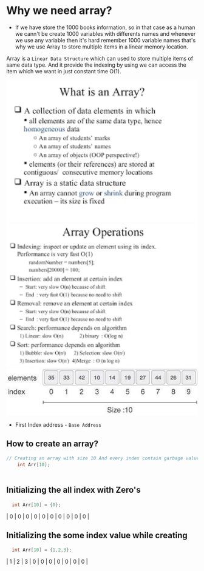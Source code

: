 # Why we need array?
 - If we have store the 1000 books information, so in that case as a human  we cann't be create 1000 variables with differents names and whenever we use any variable
    then it's hard remember 1000 variable names that's why we use Array to store multiple items in a linear memory location.
    
Array is a `Linear Data Structure` which can used to store multiple items of same data type.
And it provide the indexing by using we can access the item which we want in just constant time  O(1).


<img src="https://github.com/manishhedau/Data-Structure-Algorithm/blob/main/1.%20Array/Array_1.png" width="600px" height="auto">

<img src="https://github.com/manishhedau/Data-Structure-Algorithm/blob/main/1.%20Array/Array_2.png" width="600px" height="auto">

<img src="https://github.com/manishhedau/Data-Structure-Algorithm/blob/main/1.%20Array/Array_3.jpg" width="600px" height="auto">


- First Index  address  - `Base Address`

## How to create an array?
```cpp
// Creating an array with size 10 And every index contain garbage values
    int Arr[10];
    
 ```

## Initializing the all index with Zero's

```cpp
  int Arr[10] = {0};
```
| 0 | 0 | 0 | 0 | 0 | 0 | 0 | 0 | 0 | 0 |

## Initializing the some index value while creating

```cpp
  int Arr[10] = {1,2,3};
```
| 1 | 2 | 3 | 0 | 0 | 0 | 0 | 0 | 0 | 0 |

